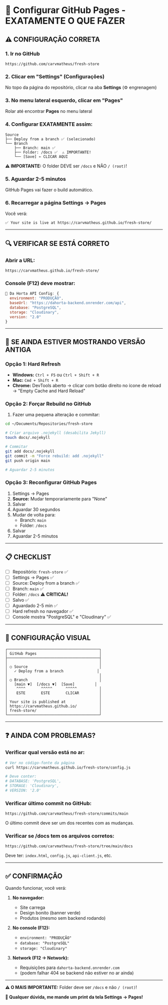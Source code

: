 # 🔧 Configurar GitHub Pages - EXATAMENTE O QUE FAZER

## ⚠️ CONFIGURAÇÃO CORRETA

### 1. Ir no GitHub

```
https://github.com/carvmatheus/fresh-store
```

### 2. Clicar em "Settings" (Configurações)

No topo da página do repositório, clicar na aba **Settings** (⚙️ engrenagem)

### 3. No menu lateral esquerdo, clicar em "Pages"

Rolar até encontrar **Pages** no menu lateral

### 4. Configurar EXATAMENTE assim:

```
Source
├── Deploy from a branch ✅ (selecionado)
└── Branch
    ├── Branch: main ✅
    ├── Folder: /docs ✅  ⚠️ IMPORTANTE!
    └── [Save] ← CLICAR AQUI
```

**⚠️ IMPORTANTE:** O folder DEVE ser `/docs` e NÃO `/ (root)`!

### 5. Aguardar 2-5 minutos

GitHub Pages vai fazer o build automático.

### 6. Recarregar a página Settings → Pages

Você verá:

```
✅ Your site is live at https://carvmatheus.github.io/fresh-store/
```

---

## 🔍 VERIFICAR SE ESTÁ CORRETO

### Abrir a URL:

```
https://carvmatheus.github.io/fresh-store/
```

### Console (F12) deve mostrar:

```javascript
🔧 Da Horta API Config: {
  environment: "PRODUÇÃO",
  baseUrl: "https://dahorta-backend.onrender.com/api",
  database: "PostgreSQL",
  storage: "Cloudinary",
  version: "2.0"
}
```

---

## 🐛 SE AINDA ESTIVER MOSTRANDO VERSÃO ANTIGA

### Opção 1: Hard Refresh

- **Windows:** `Ctrl + F5` ou `Ctrl + Shift + R`
- **Mac:** `Cmd + Shift + R`
- **Chrome:** DevTools aberto → clicar com botão direito no ícone de reload → "Empty Cache and Hard Reload"

### Opção 2: Forçar Rebuild no GitHub

1. Fazer uma pequena alteração e commitar:

```bash
cd ~/Documents/Repositories/fresh-store

# Criar arquivo .nojekyll (desabilita Jekyll)
touch docs/.nojekyll

# Commitar
git add docs/.nojekyll
git commit -m "Force rebuild: add .nojekyll"
git push origin main

# Aguardar 2-5 minutos
```

### Opção 3: Reconfigurar GitHub Pages

1. Settings → Pages
2. **Source:** Mudar temporariamente para "None"
3. Salvar
4. Aguardar 30 segundos
5. Mudar de volta para:
   - Branch: `main`
   - Folder: `/docs`
6. Salvar
7. Aguardar 2-5 minutos

---

## 📋 CHECKLIST

- [ ] Repositório: `fresh-store` ✅
- [ ] Settings → Pages ✅
- [ ] Source: Deploy from a branch ✅
- [ ] Branch: `main` ✅
- [ ] Folder: `/docs` ⚠️ **CRITICAL!**
- [ ] Salvo ✅
- [ ] Aguardado 2-5 min ✅
- [ ] Hard refresh no navegador ✅
- [ ] Console mostra "PostgreSQL" e "Cloudinary" ✅

---

## 🎯 CONFIGURAÇÃO VISUAL

```
┌─────────────────────────────────────────┐
│ GitHub Pages                            │
├─────────────────────────────────────────┤
│                                         │
│ ○ Source                                │
│   ✓ Deploy from a branch               │
│                                         │
│ ○ Branch                                │
│   [main ▼]  [/docs ▼]  [Save]         │
│    ^^^^       ^^^^^      ^^^^^          │
│    ESTE       ESTE       CLICAR         │
│                                         │
│ Your site is published at               │
│ https://carvmatheus.github.io/          │
│ fresh-store/                            │
└─────────────────────────────────────────┘
```

---

## ❓ AINDA COM PROBLEMAS?

### Verificar qual versão está no ar:

```bash
# Ver no código-fonte da página
curl https://carvmatheus.github.io/fresh-store/config.js

# Deve conter:
# DATABASE: 'PostgreSQL',
# STORAGE: 'Cloudinary',
# VERSION: '2.0'
```

### Verificar último commit no GitHub:

```
https://github.com/carvmatheus/fresh-store/commits/main
```

O último commit deve ser um dos recentes com as mudanças.

### Verificar se /docs tem os arquivos corretos:

```
https://github.com/carvmatheus/fresh-store/tree/main/docs
```

Deve ter: `index.html`, `config.js`, `api-client.js`, etc.

---

## ✅ CONFIRMAÇÃO

Quando funcionar, você verá:

1. **No navegador:**
   - Site carrega
   - Design bonito (banner verde)
   - Produtos (mesmo sem backend rodando)

2. **No console (F12):**
   - `environment: "PRODUÇÃO"`
   - `database: "PostgreSQL"`
   - `storage: "Cloudinary"`

3. **Network (F12 → Network):**
   - Requisições para `dahorta-backend.onrender.com`
   - (podem falhar 404 se backend não estiver no ar ainda)

---

**⚠️ O MAIS IMPORTANTE:** Folder deve ser `/docs` e não `/ (root)`!

**📱 Qualquer dúvida, me mande um print da tela Settings → Pages!**

